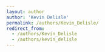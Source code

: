 ```yaml
---
layout: author
author: 'Kevin Delisle'
permalink: /authors/Kevin_Delisle/
redirect_from:
  - /authors/Kevin_Delisle
  - /authors/kevin_delisle
---
```

